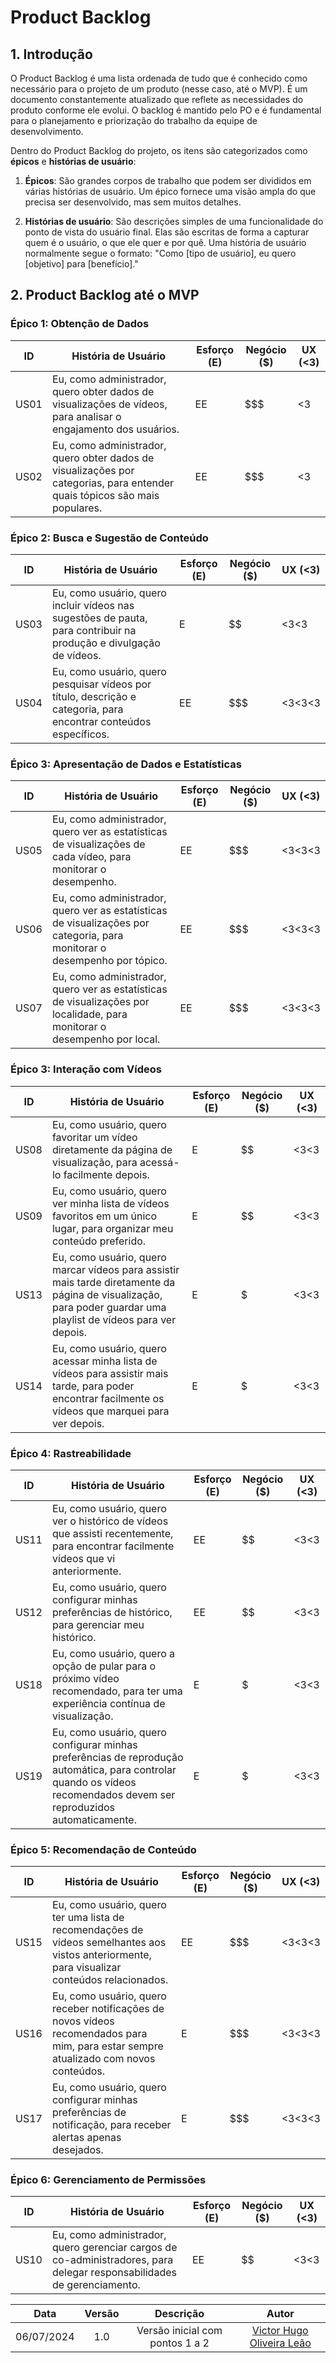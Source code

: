 # Product Backlog

## 1. Introdução

O Product Backlog é uma lista ordenada de tudo que é conhecido como necessário para o projeto de um produto (nesse caso, até o MVP). É um documento constantemente atualizado que reflete as necessidades do produto conforme ele evolui. O backlog é mantido pelo PO e é fundamental para o planejamento e priorização do trabalho da equipe de desenvolvimento.

Dentro do Product Backlog do projeto, os itens são categorizados como **épicos** e **histórias de usuário**:

1. **Épicos**: São grandes corpos de trabalho que podem ser divididos em várias histórias de usuário. Um épico fornece uma visão ampla do que precisa ser desenvolvido, mas sem muitos detalhes.

2. **Histórias de usuário**: São descrições simples de uma funcionalidade do ponto de vista do usuário final. Elas são escritas de forma a capturar quem é o usuário, o que ele quer e por quê. Uma história de usuário normalmente segue o formato: "Como [tipo de usuário], eu quero [objetivo] para [benefício]."

## 2. Product Backlog até o MVP

### Épico 1: Obtenção de Dados

| ID  | História de Usuário | Esforço (E) | Negócio ($) | UX (<3) |
|-----|---------------------|-------------|-------------|---------|
| US01   | Eu, como administrador, quero obter dados de visualizações de vídeos, para analisar o engajamento dos usuários. | EE | $$$ | <3 |
| US02   | Eu, como administrador, quero obter dados de visualizações por categorias, para entender quais tópicos são mais populares. | EE | $$$ | <3 |

### Épico 2: Busca e Sugestão de Conteúdo

| ID  | História de Usuário | Esforço (E) | Negócio ($) | UX (<3) |
|-----|---------------------|-------------|-------------|---------|
| US03   | Eu, como usuário, quero incluir vídeos nas sugestões de pauta, para contribuir na produção e divulgação de vídeos. | E | $$ | <3<3 |
| US04   | Eu, como usuário, quero pesquisar vídeos por título, descrição e categoria, para encontrar conteúdos específicos. | EE | $$$ | <3<3<3 |

### Épico 3: Apresentação de Dados e Estatísticas

| ID  | História de Usuário | Esforço (E) | Negócio ($) | UX (<3) |
|-----|---------------------|-------------|-------------|---------|
| US05   | Eu, como administrador, quero ver as estatísticas de visualizações de cada vídeo, para monitorar o desempenho. | EE | $$$ | <3<3<3 |
| US06   | Eu, como administrador, quero ver as estatísticas de visualizações por categoria, para monitorar o desempenho por tópico. | EE | $$$ | <3<3<3 |
| US07   | Eu, como administrador, quero ver as estatísticas de visualizações por localidade, para monitorar o desempenho por local. | EE | $$$ | <3<3<3 |

### Épico 3: Interação com Vídeos

| ID  | História de Usuário | Esforço (E) | Negócio ($) | UX (<3) |
|-----|---------------------|-------------|-------------|---------|
| US08   | Eu, como usuário, quero favoritar um vídeo diretamente da página de visualização, para acessá-lo facilmente depois. | E | $$ | <3<3 |
| US09   | Eu, como usuário, quero ver minha lista de vídeos favoritos em um único lugar, para organizar meu conteúdo preferido. | E | $$ | <3<3 |
| US13  | Eu, como usuário, quero marcar vídeos para assistir mais tarde diretamente da página de visualização, para poder guardar uma playlist de vídeos para ver depois. | E | $ | <3<3 |
| US14  | Eu, como usuário, quero acessar minha lista de vídeos para assistir mais tarde, para poder encontrar facilmente os vídeos que marquei para ver depois. | E | $ | <3<3 |

### Épico 4: Rastreabilidade

| ID  | História de Usuário | Esforço (E) | Negócio ($) | UX (<3) |
|-----|---------------------|-------------|-------------|---------|
| US11  | Eu, como usuário, quero ver o histórico de vídeos que assisti recentemente, para encontrar facilmente vídeos que vi anteriormente. | EE | $$ | <3<3 |
| US12  | Eu, como usuário, quero configurar minhas preferências de histórico, para gerenciar meu histórico. | EE | $$ | <3<3 |
| US18  | Eu, como usuário, quero a opção de pular para o próximo vídeo recomendado, para ter uma experiência contínua de visualização. | E | $ | <3<3 |
| US19  | Eu, como usuário, quero configurar minhas preferências de reprodução automática, para controlar quando os vídeos recomendados devem ser reproduzidos automaticamente. | E | $ | <3<3 |

### Épico 5: Recomendação de Conteúdo

| ID  | História de Usuário | Esforço (E) | Negócio ($) | UX (<3) |
|-----|---------------------|-------------|-------------|---------|
| US15  | Eu, como usuário, quero ter uma lista de recomendações de vídeos semelhantes aos vistos anteriormente, para visualizar conteúdos relacionados. | EE | $$$ | <3<3<3 |
| US16  | Eu, como usuário, quero receber notificações de novos vídeos recomendados para mim, para estar sempre atualizado com novos conteúdos. | E | $$$ | <3<3<3 |
| US17  | Eu, como usuário, quero configurar minhas preferências de notificação, para receber alertas apenas desejados. | E | $$$ | <3<3<3 |

### Épico 6: Gerenciamento de Permissões

| ID  | História de Usuário | Esforço (E) | Negócio ($) | UX (<3) |
|-----|---------------------|-------------|-------------|---------|
| US10  | Eu, como administrador, quero gerenciar cargos de co-administradores, para delegar responsabilidades de gerenciamento. | EE | $$ | <3<3 |

| Data | Versão | Descrição | Autor |
| :-----: | :-------------: | :---------------: | :-: |
| 06/07/2024 | 1.0 | Versão inicial com pontos 1 a 2 | [Victor Hugo Oliveira Leão](https://github.com/victorleaoo) | 
